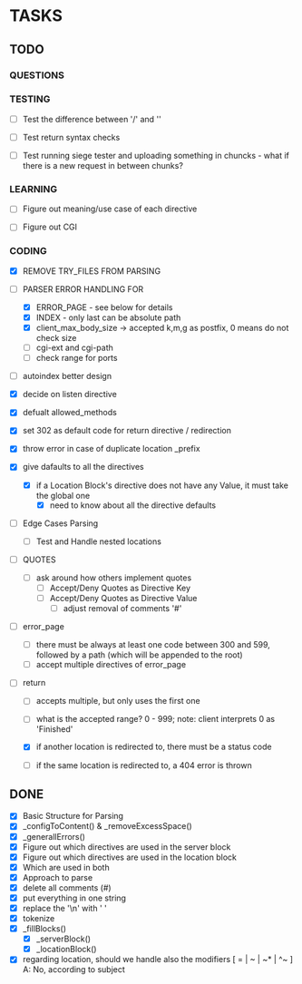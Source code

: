 # TASKS

## TODO
### QUESTIONS


### TESTING
- [ ] Test the difference between '/' and '\'
- [ ] Test return syntax checks
- [ ] Test running siege tester and uploading something in chuncks
      - what if there is a new request in between chunks?


### LEARNING
- [ ] Figure out meaning/use case of each directive
- [ ] Figure out CGI


### CODING
- [x] REMOVE TRY_FILES FROM PARSING


- [ ] PARSER ERROR HANDLING FOR
  - [x] ERROR_PAGE - see below for details
  - [x] INDEX - only last can be absolute path
  - [x] client_max_body_size -> accepted k,m,g as postfix, 0 means do not check size
  - [ ] cgi-ext and cgi-path
  - [ ] check range for ports

- [ ] autoindex better design

- [X] decide on listen directive
- [X] defualt allowed_methods
- [x] set 302 as default code for return directive / redirection
- [x] throw error in case of duplicate location _prefix
- [x] give dafaults to all the directives
  - [x] if a Location Block's directive does not have any Value, it must take the global one
    - [x] need to know about all the directive defaults
- [ ] Edge Cases Parsing
  - [ ] Test and Handle nested locations
- [ ] QUOTES
  - [ ] ask around how others implement quotes
    - [ ] Accept/Deny Quotes as Directive Key
    - [ ] Accept/Deny Quotes as Directive Value
        - [ ] adjust removal of comments '#'
- [ ] error_page
  - [ ] there must be always at least one code between 300 and 599, followed by a path (which will be appended to the root)
  - [ ] accept multiple directives of error_page
- [ ] return
  - [ ] accepts multiple, but only uses the first one
  - [ ] what is the accepted range? 0 - 999; note: client interprets 0 as 'Finished'
  - [x] if another location is redirected to, there must be a status code
  - [ ] if the same location is redirected to, a 404 error is thrown


## DONE
- [x] Basic Structure for Parsing
- [x] _configToContent() & _removeExcessSpace()
- [x] _generallErrors()
- [x] Figure out which directives are used in the server block
- [x] Figure out which directives are used in the location block
- [x] Which are used in both
- [x] Approach to parse
-	[x] delete all comments (#)
-	[x] put everything in one string
-	[x] replace the '\n' with ' '
-	[x] tokenize
-	[X] _fillBlocks()
	- [X] _serverBlock()
	- [X] _locationBlock()
- [x] regarding location, should we handle also the modifiers [ = | ~ | ~* | ^~ ]
		A: No, according to subject
